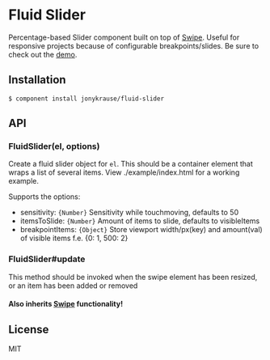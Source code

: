 
# Fluid Slider

Percentage-based Slider component built on top of [Swipe](https://github.com/component/swipe). Useful for responsive projects because of configurable breakpoints/slides. Be sure to check out the [demo](http://jonykrause.github.io/fluid-slider/).


## Installation

    $ component install jonykrause/fluid-slider


## API

### FluidSlider(el, options)

Create a fluid slider object for `el`. This should be a container element that wraps a list of several items. View ./example/index.html for a working example.

Supports the options:
 
 - sensitivity: ```{Number}``` Sensitivity while touchmoving, defaults to 50
 - itemsToSlide: ```{Number}``` Amount of items to slide, defaults to visibleItems
 - breakpointItems: ```{Object}``` Store viewport width/px(key) and amount(val) of visible items f.e. {0: 1, 500: 2}


### FluidSlider#update

This method should be invoked when the swipe element has been resized, or an item has been added or removed


#### Also inherits [Swipe](https://github.com/component/swipe) functionality!

## License

  MIT
